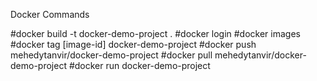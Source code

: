 Docker Commands

#docker build -t docker-demo-project .
#docker login
#docker images
#docker tag [image-id] docker-demo-project
#docker push mehedytanvir/docker-demo-project
#docker pull mehedytanvir/docker-demo-project
#docker run docker-demo-project
